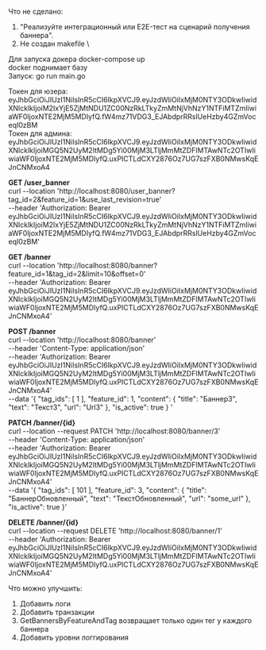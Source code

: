 Что не сделано: 
1. "Реализуйте интеграционный или E2E-тест на сценарий получения баннера".
2. Не создан makefile \

Для запуска докера docker-compose up\
docker поднимает базу\
Запуск: go run main.go

Токен для юзера: eyJhbGciOiJIUzI1NiIsInR5cCI6IkpXVCJ9.eyJzdWIiOiIxMjM0NTY3ODkwIiwidXNlcklkIjoiM2IxYjE5ZjMtNDU1ZC00NzRkLTkyZmMtNjVhNzY1NTFiMTZmIiwiaWF0IjoxNTE2MjM5MDIyfQ.fW4mz71VDG3_EJAbdprRRslUeHzby4GZmVoceqI0zBM \
Токен для админа: eyJhbGciOiJIUzI1NiIsInR5cCI6IkpXVCJ9.eyJzdWIiOiIxMjM0NTY3ODkwIiwidXNlcklkIjoiMGQ5N2UyM2ItMDg5Yi00MjM3LTljMmMtZDFlMTAwNTc2OTIwIiwiaWF0IjoxNTE2MjM5MDIyfQ.uxPICTLdCXY2876Oz7UG7szFXB0NMwsKqEJnCNMxoA4 

**GET /user_banner** \
curl --location 'http://localhost:8080/user_banner?tag_id=2&feature_id=1&use_last_revision=true' \
--header 'Authorization: Bearer eyJhbGciOiJIUzI1NiIsInR5cCI6IkpXVCJ9.eyJzdWIiOiIxMjM0NTY3ODkwIiwidXNlcklkIjoiM2IxYjE5ZjMtNDU1ZC00NzRkLTkyZmMtNjVhNzY1NTFiMTZmIiwiaWF0IjoxNTE2MjM5MDIyfQ.fW4mz71VDG3_EJAbdprRRslUeHzby4GZmVoceqI0zBM'

**GET /banner** \
curl --location 'http://localhost:8080/banner?feature_id=1&tag_id=2&limit=10&offset=0' \
--header 'Authorization: Bearer eyJhbGciOiJIUzI1NiIsInR5cCI6IkpXVCJ9.eyJzdWIiOiIxMjM0NTY3ODkwIiwidXNlcklkIjoiMGQ5N2UyM2ItMDg5Yi00MjM3LTljMmMtZDFlMTAwNTc2OTIwIiwiaWF0IjoxNTE2MjM5MDIyfQ.uxPICTLdCXY2876Oz7UG7szFXB0NMwsKqEJnCNMxoA4' 

**POST /banner** \
curl --location 'http://localhost:8080/banner' \
--header 'Content-Type: application/json' \
--header 'Authorization: Bearer eyJhbGciOiJIUzI1NiIsInR5cCI6IkpXVCJ9.eyJzdWIiOiIxMjM0NTY3ODkwIiwidXNlcklkIjoiMGQ5N2UyM2ItMDg5Yi00MjM3LTljMmMtZDFlMTAwNTc2OTIwIiwiaWF0IjoxNTE2MjM5MDIyfQ.uxPICTLdCXY2876Oz7UG7szFXB0NMwsKqEJnCNMxoA4' \
--data '{
  "tag_ids": [
    1
  ],
  "feature_id": 1,
  "content": {
    "title": "Баннер3",
    "text": "Текст3",
    "url": "Url3"
  },
  "is_active": true
}
'

**PATCH /banner/{id}** \
curl --location --request PATCH 'http://localhost:8080/banner/3' \
--header 'Content-Type: application/json' \
--header 'Authorization: Bearer eyJhbGciOiJIUzI1NiIsInR5cCI6IkpXVCJ9.eyJzdWIiOiIxMjM0NTY3ODkwIiwidXNlcklkIjoiMGQ5N2UyM2ItMDg5Yi00MjM3LTljMmMtZDFlMTAwNTc2OTIwIiwiaWF0IjoxNTE2MjM5MDIyfQ.uxPICTLdCXY2876Oz7UG7szFXB0NMwsKqEJnCNMxoA4' \
--data '{
  "tag_ids": [
    101
  ],
  "feature_id": 3,
  "content": {
    "title": "БаннерОбновленный",
    "text": "ТекстОбновленный",
    "url": "some_url"
  },
  "is_active": true
}'

**DELETE /banner/{id}** \
curl --location --request DELETE 'http://localhost:8080/banner/1' \
--header 'Authorization: Bearer eyJhbGciOiJIUzI1NiIsInR5cCI6IkpXVCJ9.eyJzdWIiOiIxMjM0NTY3ODkwIiwidXNlcklkIjoiMGQ5N2UyM2ItMDg5Yi00MjM3LTljMmMtZDFlMTAwNTc2OTIwIiwiaWF0IjoxNTE2MjM5MDIyfQ.uxPICTLdCXY2876Oz7UG7szFXB0NMwsKqEJnCNMxoA4'




Что можно улучшить:
1. Добавить логи
2. Добавить транзакции
3. GetBannersByFeatureAndTag возвращает только один тег у каждого баннера
4. Добавить уровни логгирования




